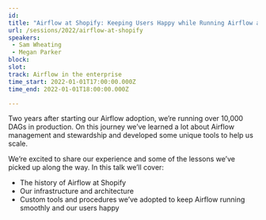 ```yaml
---
id: 
title: "Airflow at Shopify: Keeping Users Happy while Running Airflow at Scale"
url: /sessions/2022/airflow-at-shopify
speakers:
 - Sam Wheating
 - Megan Parker
block: 
slot: 
track: Airflow in the enterprise
time_start: 2022-01-01T17:00:00.000Z
time_end: 2022-01-01T18:00:00.000Z

---
```


Two years after starting our Airflow adoption, we’re running over 10,000 DAGs in production. On this journey we’ve learned a lot about Airflow management and stewardship and developed some unique tools to help us scale. 
 
 We’re excited to share our experience and some of the lessons we’ve picked up along the way. In this talk we’ll cover: 
  - The history of Airflow at Shopify 
  - Our infrastructure and architecture 
  - Custom tools and procedures we’ve adopted to keep Airflow running smoothly and our users happy